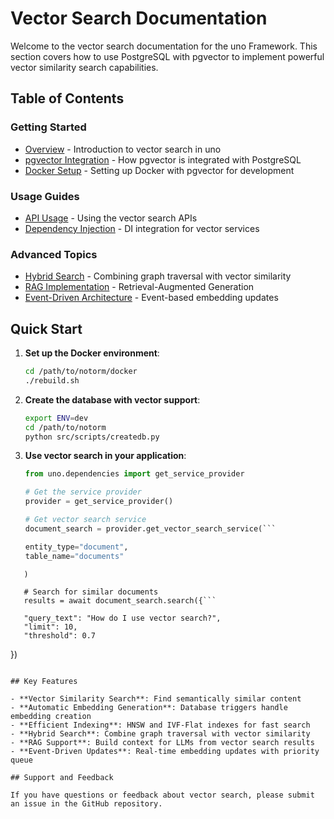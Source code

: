 # Vector Search Documentation

Welcome to the vector search documentation for the uno Framework. This section covers how to use PostgreSQL with pgvector to implement powerful vector similarity search capabilities.

## Table of Contents

### Getting Started
- [Overview](./overview.md) - Introduction to vector search in uno
- [pgvector Integration](./pgvector_integration.md) - How pgvector is integrated with PostgreSQL
- [Docker Setup](./docker_setup.md) - Setting up Docker with pgvector for development

### Usage Guides
- [API Usage](./api_usage.md) - Using the vector search APIs
- [Dependency Injection](./dependency_injection.md) - DI integration for vector services

### Advanced Topics
- [Hybrid Search](./hybrid_queries.md) - Combining graph traversal with vector similarity
- [RAG Implementation](./rag.md) - Retrieval-Augmented Generation
- [Event-Driven Architecture](./event_driven.md) - Event-based embedding updates

## Quick Start

1. **Set up the Docker environment**:
   ```bash
   cd /path/to/notorm/docker
   ./rebuild.sh
   ```

2. **Create the database with vector support**:
   ```bash
   export ENV=dev
   cd /path/to/notorm
   python src/scripts/createdb.py
   ```

3. **Use vector search in your application**:
   ```python
   from uno.dependencies import get_service_provider
   
   # Get the service provider
   provider = get_service_provider()
   
   # Get vector search service
   document_search = provider.get_vector_search_service(```

   entity_type="document",
   table_name="documents"
```
   )
   
   # Search for similar documents
   results = await document_search.search({```

   "query_text": "How do I use vector search?",
   "limit": 10,
   "threshold": 0.7
```
   })
   ```

## Key Features

- **Vector Similarity Search**: Find semantically similar content
- **Automatic Embedding Generation**: Database triggers handle embedding creation
- **Efficient Indexing**: HNSW and IVF-Flat indexes for fast search
- **Hybrid Search**: Combine graph traversal with vector similarity
- **RAG Support**: Build context for LLMs from vector search results
- **Event-Driven Updates**: Real-time embedding updates with priority queue

## Support and Feedback

If you have questions or feedback about vector search, please submit an issue in the GitHub repository.